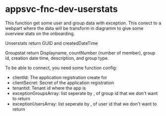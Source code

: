 # appsvc-fnc-dev-userstats

This function get some user and group data with exception.
This conect to a webpart where the data will be transform in diagramm to give some overview stats on the onboarding.

Unserstats return GUID and createdDateTime

Groupstat return Displayname, countNumber (number of member), group id, creation date time, description, and group type.

To be able to connect, you need some function config:

- clientId: The application registration create for
- clientSecret: Secret of the application registration
- tenantid: Tenant id where the app is
- exceptionGroupsArray: list seperate by , of group id that we don't want to return 
- exceptionUsersArray: list seperate by , of user id that we don't want to return 
